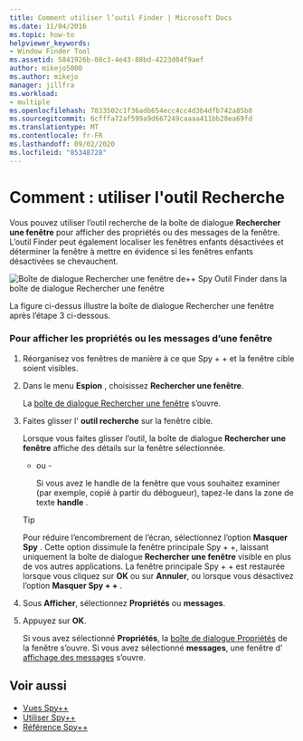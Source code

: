 ```yaml
---
title: Comment utiliser l’outil Finder | Microsoft Docs
ms.date: 11/04/2016
ms.topic: how-to
helpviewer_keywords:
- Window Finder Tool
ms.assetid: 5841926b-08c3-4e43-88bd-4223d04f9aef
author: mikejo5000
ms.author: mikejo
manager: jillfra
ms.workload:
- multiple
ms.openlocfilehash: 7833502c1f36adb654ecc4cc4d3b4dfb742a85b8
ms.sourcegitcommit: 6cfffa72af599a9d667249caaaa411bb28ea69fd
ms.translationtype: MT
ms.contentlocale: fr-FR
ms.lasthandoff: 09/02/2020
ms.locfileid: "85348728"
---
```

# <a name="how-to-use-the-finder-tool"></a>Comment : utiliser l'outil Recherche
Vous pouvez utiliser l’outil recherche de la boîte de dialogue **Rechercher une fenêtre** pour afficher des propriétés ou des messages de la fenêtre. L’outil Finder peut également localiser les fenêtres enfants désactivées et déterminer la fenêtre à mettre en évidence si les fenêtres enfants désactivées se chevauchent.

 ![Boîte de dialogue Rechercher une fenêtre de&#43;&#43; Spy](../debugger/media/icon_spy--_find.png "_Find Icon_Spy + +") Outil Finder dans la boîte de dialogue Rechercher une fenêtre

 La figure ci-dessus illustre la boîte de dialogue Rechercher une fenêtre après l’étape 3 ci-dessous.

### <a name="to-display-window-properties-or-messages"></a>Pour afficher les propriétés ou les messages d’une fenêtre

1. Réorganisez vos fenêtres de manière à ce que Spy + + et la fenêtre cible soient visibles.

2. Dans le menu **Espion** , choisissez **Rechercher une fenêtre**.

    La [boîte de dialogue Rechercher une fenêtre](../debugger/find-window-dialog-box.md) s’ouvre.

3. Faites glisser l' **outil recherche** sur la fenêtre cible.

    Lorsque vous faites glisser l’outil, la boîte de dialogue **Rechercher une fenêtre** affiche des détails sur la fenêtre sélectionnée.

   - ou -

     Si vous avez le handle de la fenêtre que vous souhaitez examiner (par exemple, copié à partir du débogueur), tapez-le dans la zone de texte **handle** .

   > [!TIP]
   > Pour réduire l’encombrement de l’écran, sélectionnez l’option **Masquer Spy** . Cette option dissimule la fenêtre principale Spy + +, laissant uniquement la boîte de dialogue **Rechercher une fenêtre** visible en plus de vos autres applications. La fenêtre principale Spy + + est restaurée lorsque vous cliquez sur **OK** ou sur **Annuler**, ou lorsque vous désactivez l’option **Masquer Spy + +** .

4. Sous **Afficher**, sélectionnez **Propriétés** ou **messages**.

5. Appuyez sur **OK**.

    Si vous avez sélectionné **Propriétés**, la [boîte de dialogue Propriétés](../debugger/window-properties-dialog-box.md) de la fenêtre s’ouvre. Si vous avez sélectionné **messages**, une fenêtre d' [affichage des messages](../debugger/messages-view.md) s’ouvre.

## <a name="see-also"></a>Voir aussi
- [Vues Spy++](../debugger/spy-increment-views.md)
- [Utiliser Spy++](../debugger/using-spy-increment.md)
- [Référence Spy++](../debugger/spy-increment-reference.md)